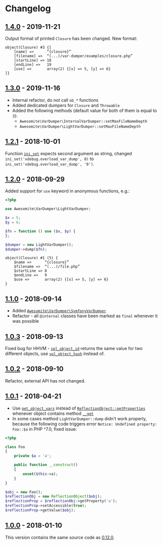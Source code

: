 # Changelog

## [1.4.0] - 2019-11-21

Output format of printed `Closure` has been changed. New format:

```
object(Closure) #3 {[
    [name] =>      “{closure}”
    [filename] =>  “(...)/var-dumper/examples/closure.php”
    [startLine] => 18
    [endLine] =>   19
    [use] =>       array(2) {[x] => 5, [y] => 6}
]}

```

## [1.3.0] - 2019-11-16

* Internal refactor, do not call `ob_*` functions
* Added dedicated dumpers for `Closure` and `Throwable`
* Added the following methods (default value for both of them is equal to `3`):
  * `Awesomite\VarDumper\InternalVarDumper::setMaxFileNameDepth`
  * `Awesomite\VarDumper\LightVarDumper::setMaxFileNameDepth`

## [1.2.1] - 2018-10-01

Function [`ini_set`](http://php.net/manual/en/function.ini-set.php) expects second argument as string,
changed `ini_set('xdebug.overload_var_dump', 0)` to `ini_set('xdebug.overload_var_dump', '0')`.

## [1.2.0] - 2018-09-29

Added support for `use` keyword in anonymous functions, e.g.:

```php
<?php

use Awesomite\VarDumper\LightVarDumper;

$x = 5;
$y = 6;

$fn = function () use ($x, $y) {
};

$dumper = new LightVarDumper();
$dumper->dump($fn);
```

```
object(Closure) #1 (5) {
    $name =>      “{closure}”
    $filename =>  “(...)/file.php”
    $startLine => 8
    $endLine =>   9
    $use =>       array(2) {[x] => 5, [y] => 6}
}
```

## [1.1.0] - 2018-09-14

* Added [`Awesomite\VarDumper\SymfonyVarDumper`](./src/SymfonyVarDumper.php)
* Refactor - all `@internal` classes have been marked as `final` whenever it was possible

## [1.0.3] - 2018-09-13

Fixed bug for HHVM - [`spl_object_id`](http://php.net/manual/en/function.spl-object-id.php)
returns the same value for two different objects,
use [`spl_object_hash`](http://php.net/manual/en/function.spl-object-hash.php) instead of.

## [1.0.2] - 2018-09-10

Refactor, external API has not changed.

## [1.0.1] - 2018-04-21

* Use [`get_object_vars`](http://php.net/manual/en/function.get-object-vars.php)
instead of [`ReflectionObject::getProperties`](http://php.net/manual/en/reflectionclass.getproperties.php)
whenever object contains method [`__get`](http://php.net/manual/en/language.oop5.overloading.php#object.get)
* In some cases method `LightVarDumper::dump` didn't work properly, because the following code triggers
error `Notice: Undefined property: Foo::$a` in PHP ^7.0, fixed issue:

```php
<?php

class Foo
{
    private $a = 'a';

    public function __construct()
    {
        unset($this->a);
    }
}

$obj = new Foo();
$reflectionObj = new ReflectionObject($obj);
$reflectionProp = $reflectionObj->getProperty('a');
$reflectionProp->setAccessible(true);
$reflectionProp->getValue($obj);
```

## [1.0.0] - 2018-01-10

This version contains the same source code as [0.12.0].

[1.4.0]: https://github.com/awesomite/var-dumper/compare/v1.3.0...v1.4.0
[1.3.0]: https://github.com/awesomite/var-dumper/compare/v1.2.1...v1.3.0
[1.2.1]: https://github.com/awesomite/var-dumper/compare/v1.2.0...v1.2.1
[1.2.0]: https://github.com/awesomite/var-dumper/compare/v1.1.0...v1.2.0
[1.1.0]: https://github.com/awesomite/var-dumper/compare/v1.0.3...v1.1.0
[1.0.3]: https://github.com/awesomite/var-dumper/compare/v1.0.2...v1.0.3
[1.0.2]: https://github.com/awesomite/var-dumper/compare/v1.0.1...v1.0.2
[1.0.1]: https://github.com/awesomite/var-dumper/compare/v1.0.0...v1.0.1
[1.0.0]: https://github.com/awesomite/var-dumper/tree/v1.0.0
[0.12.0]: https://github.com/awesomite/var-dumper/tree/v0.12.0
